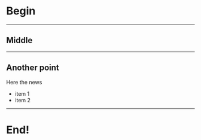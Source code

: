 # Begin

---

## Middle

---

<!--
steps: li
-->

## Another point

Here the news

- item 1
- item 2

---

# End!